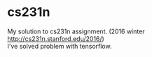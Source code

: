# cs231n
My solution to cs231n assignment. (2016 winter http://cs231n.stanford.edu/2016/)  
I've solved problem with tensorflow.
